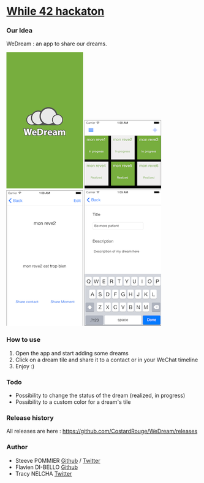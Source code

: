 [While 42 hackaton](http://while42.org)
=======

### Our Idea
WeDream : an app to share our dreams.

![](Assets/demo/a.png "WeDream splash screen")
![](Assets/demo/b.png "WeDream 1")
![](Assets/demo/c.png "WeDream 2")
![](Assets/demo/d.png "WeDream 3")

### How to use

1. Open the app and start adding some dreams
2. Click on a dream tile and share it to a contact or in your WeChat timeline
3. Enjoy :)

### Todo

* Possibility to change the status of the dream (realized, in progress)
* Possibility to a custom color for a dream's tile

### Release history

All releases are here : https://github.com/CostardRouge/WeDream/releases

### Author
* Steeve POMMIER [Github](https://github.com/CostardRouge) / [Twitter](https://twitter.com/LeBlousonRouge)
* Flavien DI-BELLO [Github](https://github.com/lwinged)
* Tracy NELCHA [Twitter](https://twitter.com/GlwadysN)